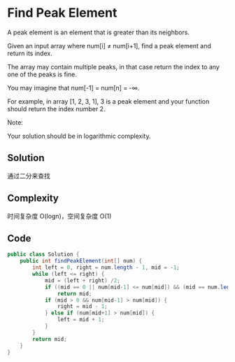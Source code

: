 # Find Peak Element

A peak element is an element that is greater than its neighbors.

Given an input array where num[i] ≠ num[i+1], find a peak element and return its index.

The array may contain multiple peaks, in that case return the index to any one of the peaks is fine.

You may imagine that num[-1] = num[n] = -∞.

For example, in array [1, 2, 3, 1], 3 is a peak element and your function should return the index number 2.

Note:

Your solution should be in logarithmic complexity.

## Solution

通过二分来查找

## Complexity

时间复杂度 O(logn)，空间复杂度 O(1)

## Code

```java
public class Solution {
    public int findPeakElement(int[] num) {
        int left = 0, right = num.length - 1, mid = -1;
        while (left <= right) {
            mid = (left + right) /2;
            if ((mid == 0 || num[mid-1] <= num[mid]) && (mid == num.length - 1 || num[mid] >= num[mid+1]))
                return mid;
            if (mid > 0 && num[mid-1] > num[mid]) {
                right = mid - 1;
            } else if (num[mid+1] > num[mid]) {
                left = mid + 1;
            }
        }
        return mid;
    }
}
```

